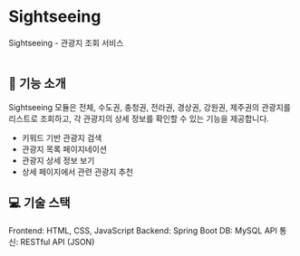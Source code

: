 # Sightseeing

Sightseeing - 관광지 조회 서비스
<br>
<br>

## 📌 기능 소개
Sightseeing 모듈은 전체, 수도권, 충청권, 전라권, 경상권, 강원권, 제주권의 관광지를 리스트로 조회하고, 각 관광지의 상세 정보를 확인할 수 있는 기능을 제공합니다.
- 키워드 기반 관광지 검색
- 관광지 목록 페이지네이션
- 관광지 상세 정보 보기
- 상세 페이지에서 관련 관광지 추천


## 💻 기술 스택
Frontend: HTML, CSS, JavaScript
Backend: Spring Boot
DB: MySQL
API 통신: RESTful API (JSON)
